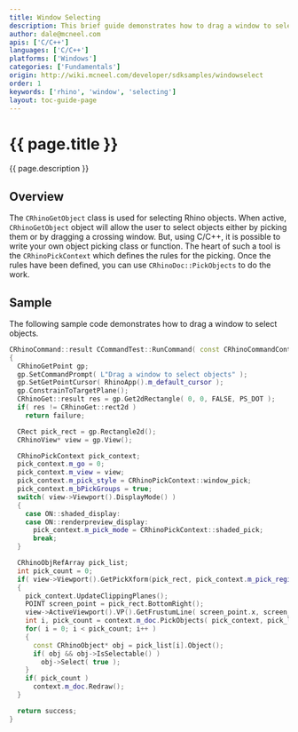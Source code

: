 ```yaml
---
title: Window Selecting
description: This brief guide demonstrates how to drag a window to select objects.
author: dale@mcneel.com
apis: ['C/C++']
languages: ['C/C++']
platforms: ['Windows']
categories: ['Fundamentals']
origin: http://wiki.mcneel.com/developer/sdksamples/windowselect
order: 1
keywords: ['rhino', 'window', 'selecting']
layout: toc-guide-page
---
```


# {{ page.title }}

{{ page.description }}

## Overview

The `CRhinoGetObject` class is used for selecting Rhino objects.  When active, `CRhinoGetObject` object will allow the user to select objects either by picking them or by dragging a crossing window.  But, using C/C++, it is possible to write your own object picking class or function.  The heart of such a tool is the `CRhinoPickContext` which defines the rules for the picking.  Once the rules have been defined, you can use `CRhinoDoc::PickObjects` to do the work.

## Sample

The following sample code demonstrates how to drag a window to select objects.

```cpp
CRhinoCommand::result CCommandTest::RunCommand( const CRhinoCommandContext& context )
{
  CRhinoGetPoint gp;
  gp.SetCommandPrompt( L"Drag a window to select objects" );
  gp.SetGetPointCursor( RhinoApp().m_default_cursor );
  gp.ConstrainToTargetPlane();
  CRhinoGet::result res = gp.Get2dRectangle( 0, 0, FALSE, PS_DOT );
  if( res != CRhinoGet::rect2d )
    return failure;

  CRect pick_rect = gp.Rectangle2d();
  CRhinoView* view = gp.View();

  CRhinoPickContext pick_context;
  pick_context.m_go = 0;
  pick_context.m_view = view;
  pick_context.m_pick_style = CRhinoPickContext::window_pick;
  pick_context.m_bPickGroups = true;
  switch( view->Viewport().DisplayMode() )
  {
    case ON::shaded_display:
    case ON::renderpreview_display:
      pick_context.m_pick_mode = CRhinoPickContext::shaded_pick;
      break;
  }

  CRhinoObjRefArray pick_list;
  int pick_count = 0;
  if( view->Viewport().GetPickXform(pick_rect, pick_context.m_pick_region.m_xform) )
  {
    pick_context.UpdateClippingPlanes();
    POINT screen_point = pick_rect.BottomRight();
    view->ActiveViewport().VP().GetFrustumLine( screen_point.x, screen_point.y, pick_context.m_pick_line );
    int i, pick_count = context.m_doc.PickObjects( pick_context, pick_list );
    for( i = 0; i < pick_count; i++ )
    {
      const CRhinoObject* obj = pick_list[i].Object();
      if( obj && obj->IsSelectable() )
        obj->Select( true );
    }
    if( pick_count )
      context.m_doc.Redraw();
  }

  return success;
}
```
